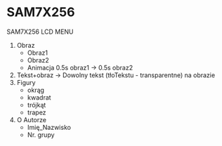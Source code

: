 # SAM7X256
SAM7X256 LCD MENU
1. Obraz
   - Obraz1
   - Obraz2
   - Animacja 0.5s obraz1 -> 0.5s obraz2
2. Tekst+obraz -> Dowolny tekst (tłoTekstu - transparentne) na obrazie
3. Figury
   - okrąg
   - kwadrat
   - trójkąt
   - trapez 
4. O Autorze
   - Imię_Nazwisko
   - Nr. grupy
